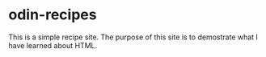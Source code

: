 # odin-recipes
This is a simple recipe site. The purpose of this site is to demostrate what I have learned about HTML.
